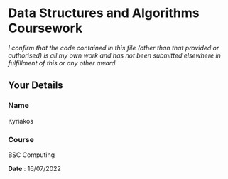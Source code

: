 # Data Structures and Algorithms Coursework

*I confirm that the code contained in this file (other than that provided or authorised) is all my own work and has not been submitted elsewhere in fulfillment of this or any other award.*

## Your Details

### Name
Kyriakos
### Course
BSC Computing

**Date** : 16/07/2022 